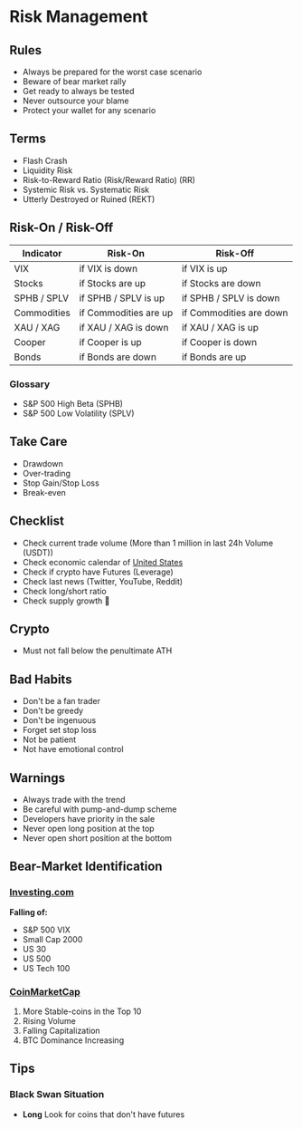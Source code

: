 # Risk Management

<!--
https://www.investing.com/economic-calendar/
-->

## Rules

- Always be prepared for the worst case scenario
- Beware of bear market rally
- Get ready to always be tested
- Never outsource your blame
- Protect your wallet for any scenario

## Terms

- Flash Crash
- Liquidity Risk
- Risk-to-Reward Ratio (Risk/Reward Ratio) (RR)
- Systemic Risk vs. Systematic Risk
- Utterly Destroyed or Ruined (REKT)

## Risk-On / Risk-Off

| Indicator   | Risk-On               | Risk-Off                |
| ----------- | --------------------- | ----------------------- |
| VIX         | if VIX is down        | if VIX is up            |
| Stocks      | if Stocks are up      | if Stocks are down      |
| SPHB / SPLV | if SPHB / SPLV is up  | if SPHB / SPLV is down  |
| Commodities | if Commodities are up | if Commodities are down |
| XAU / XAG   | if XAU / XAG is down  | if XAU / XAG is up      |
| Cooper      | if Cooper is up       | if Cooper is down       |
| Bonds       | if Bonds are down     | if Bonds are up         |

### Glossary

- S&P 500 High Beta (SPHB)
- S&P 500 Low Volatility (SPLV)

## Take Care

- Drawdown
- Over-trading
- Stop Gain/Stop Loss
- Break-even

## Checklist

- Check current trade volume (More than 1 million in last 24h Volume (USDT))
- Check economic calendar of [United States](https://mql5.com/en/economic-calendar/united-states)
- Check if crypto have Futures (Leverage)
- Check last news (Twitter, YouTube, Reddit)
- Check long/short ratio
- Check supply growth 🔼

## Crypto

- Must not fall below the penultimate ATH

## Bad Habits

- Don't be a fan trader
- Don't be greedy
- Don't be ingenuous
- Forget set stop loss
- Not be patient
- Not have emotional control

## Warnings

- Always trade with the trend
- Be careful with pump-and-dump scheme
- Developers have priority in the sale
- Never open long position at the top
- Never open short position at the bottom

## Bear-Market Identification

### [Investing.com](https://investing.com/indices/indices-futures)

**Falling of:**

- S&P 500 VIX
- Small Cap 2000
- US 30
- US 500
- US Tech 100

### [CoinMarketCap](https://coinmarketcap.com/)

1. More Stable-coins in the Top 10
2. Rising Volume
3. Falling Capitalization
4. BTC Dominance Increasing

## Tips

### Black Swan Situation

- **Long** Look for coins that don't have futures
